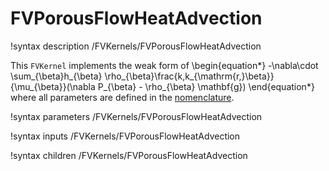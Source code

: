 # FVPorousFlowHeatAdvection

!syntax description /FVKernels/FVPorousFlowHeatAdvection

This `FVKernel` implements the weak form of
\begin{equation*}
  -\nabla\cdot \sum_{\beta}h_{\beta} \rho_{\beta}\frac{k\,k_{\mathrm{r,}\beta}}{\mu_{\beta}}(\nabla P_{\beta} - \rho_{\beta} \mathbf{g})
\end{equation*}
where all parameters are defined in the [nomenclature](/nomenclature.md).

!syntax parameters /FVKernels/FVPorousFlowHeatAdvection

!syntax inputs /FVKernels/FVPorousFlowHeatAdvection

!syntax children /FVKernels/FVPorousFlowHeatAdvection
